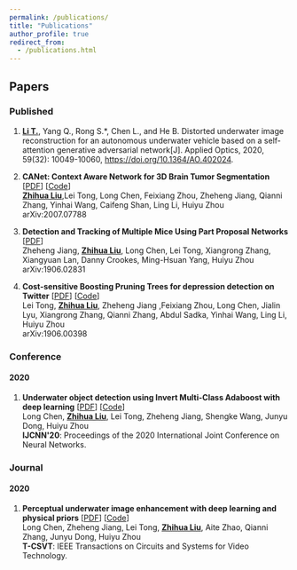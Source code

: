 ```yaml
---
permalink: /publications/
title: "Publications"
author_profile: true
redirect_from: 
  - /publications.html
---
```



<!-- You can also find my publications on <a href="https://scholar.google.co.uk/citations?user=je2KXVYAAAAJ&hl=en">my Google Scholar profile</a>. -->


## Papers

### Published

1. <ins>**Li T.**</ins>, Yang Q., Rong S.*, Chen L., and He B. Distorted underwater image reconstruction for an autonomous underwater vehicle based on a self-attention generative adversarial network[J]. Applied Optics, 2020, 59(32): 10049-10060, https://doi.org/10.1364/AO.402024.

1. **CANet: Context Aware Network for 3D Brain Tumor Segmentation** [<a href='https://arxiv.org/pdf/2007.07788.pdf'>PDF</a>] [<a href='https://github.com/ZhihuaLiuEd/canetbrats'>Code</a>]<br>
<ins>**Zhihua Liu**</ins>,Lei Tong, Long Chen, Feixiang Zhou, Zheheng Jiang, Qianni Zhang, Yinhai Wang, Caifeng Shan, Ling Li, Huiyu Zhou<br>
arXiv:2007.07788 <br>

1. **Detection and Tracking of Multiple Mice Using Part Proposal Networks** [<a href='https://arxiv.org/pdf/1906.02831.pdf'>PDF</a>] <br>
Zheheng Jiang, <ins>**Zhihua Liu**</ins>, Long Chen, Lei Tong, Xiangrong Zhang, Xiangyuan Lan, Danny Crookes, Ming-Hsuan Yang, Huiyu Zhou <br>
arXiv:1906.02831 <br>

1. **Cost-sensitive Boosting Pruning Trees for depression detection on Twitter** [<a href='https://arxiv.org/pdf/1906.00398.pdf'>PDF</a>] [<a href='https://github.com/BIPL-UoL/Cost-Boosting-Pruning-Trees-for-depression-detection-on-Twitter'>Code</a>]<br>
Lei Tong, <ins>**Zhihua Liu**</ins>, Zheheng Jiang ,Feixiang Zhou, Long Chen, Jialin Lyu, Xiangrong Zhang, Qianni Zhang, Abdul Sadka, Yinhai Wang, Ling Li, Huiyu Zhou<br>
arXiv:1906.00398 <br>

### Conference

#### 2020

1. **Underwater object detection using Invert Multi-Class Adaboost with deep learning** [<a href='https://arxiv.org/pdf/2005.11552.pdf'>PDF</a>] [<a href='https://github.com/LongChenCV/SWIPENet'>Code</a>]<br>
Long Chen, <ins>**Zhihua Liu**</ins>, Lei Tong, Zheheng Jiang, Shengke Wang, Junyu Dong, Huiyu Zhou<br>
**IJCNN'20**: Proceedings of the 2020 International Joint Conference on Neural Networks.<br>

### Journal

#### 2020

1. **Perceptual underwater image enhancement with deep learning and physical priors** [<a href='https://arxiv.org/pdf/2008.09697.pdf'>PDF</a>] [<a href='https://github.com/LongChenCV/HybridDetectionGAN'>Code</a>]<br>
Long Chen, Zheheng Jiang, Lei Tong, <ins>**Zhihua Liu**</ins>, Aite Zhao, Qianni Zhang, Junyu Dong, Huiyu Zhou<br>
**T-CSVT**: IEEE Transactions on Circuits and Systems for Video Technology.<br>
